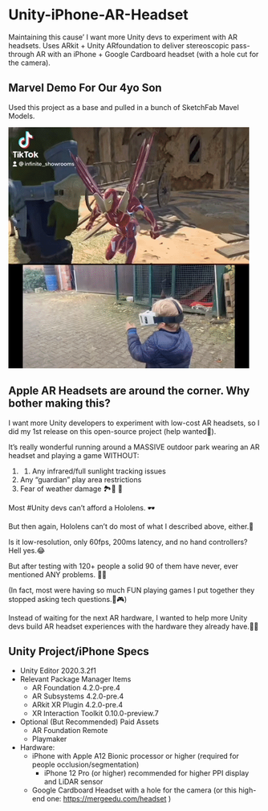 # Unity-iPhone-AR-Headset
 Maintaining this cause’ I want more Unity devs to experiment with AR headsets. Uses ARkit + Unity ARfoundation to deliver stereoscopic pass-through AR with an iPhone + Google Cardboard headset (with a hole cut for the camera).


## Marvel Demo For Our 4yo Son

Used this project as a base and pulled in a bunch of SketchFab Mavel Models.

<img src="https://github.com/InfiniteShowrooms/Unity-iPhone-AR-Headset/blob/main/Marvel%20Nativity%20to%20EZgif%20D_%201.gif">

## Apple AR Headsets are around the corner. Why bother making this?

I want more Unity developers to experiment with low-cost AR headsets, so I did my 1st release on this open-source project (help wanted👋). 

It’s really wonderful running around a MASSIVE outdoor park wearing an AR headset and playing a game WITHOUT:
1. 1. Any infrared/full sunlight tracking issues
2. Any “guardian” play area restrictions
3. Fear of weather damage
🏞️🏃 🎉

Most #Unity devs can’t afford a Hololens. 🕶️

But then again, Hololens can’t do most of what I described above, either.🤷

Is it low-resolution, only 60fps, 200ms latency, and no hand controllers? 
Hell yes.😂

But after testing with 120+ people a solid 90 of them have never, ever mentioned ANY problems. 🎉🥳

(In fact, most were having so much FUN playing games I put together they stopped asking tech questions.🐉🎮)

Instead of waiting for the next AR hardware, I wanted to help more Unity devs build AR headset experiences with the hardware they already have.💙🚀

## Unity Project/iPhone Specs

- Unity Editor 2020.3.2f1
- Relevant Package Manager Items
  - AR Foundation 4.2.0-pre.4
  - AR Subsystems 4.2.0-pre.4
  - ARkit XR Plugin 4.2.0-pre.4
  - XR Interaction Toolkit 0.10.0-preview.7
- Optional (But Recommended) Paid Assets
  - AR Foundation Remote
  - Playmaker
- Hardware:
  - iPhone with Apple A12 Bionic processor or higher (required for people occlusion/segmentation)
    - iPhone 12 Pro (or higher) recommended for higher PPI display and LiDAR sensor
  - Google Cardboard Headset with a hole for the camera (or this high-end one: https://mergeedu.com/headset )
